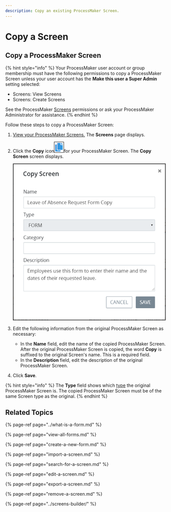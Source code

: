 ```yaml
---
description: Copy an existing ProcessMaker Screen.
---
```


# Copy a Screen

## Copy a ProcessMaker Screen

{% hint style="info" %}
Your ProcessMaker user account or group membership must have the following permissions to copy a ProcessMaker Screen unless your user account has the **Make this user a Super Admin** setting selected:

* Screens: View Screens
* Screens: Create Screens

See the ProcessMaker [Screens](../../../processmaker-administration/permission-descriptions-for-users-and-groups.md#screens) permissions or ask your ProcessMaker Administrator for assistance.
{% endhint %}

Follow these steps to copy a ProcessMaker Screen:

1. [View your ProcessMaker Screens.](view-all-forms.md) The **Screens** page displays.
2. Click the **Copy** icon![](../../../.gitbook/assets/duplicate-script-processes.png)for your ProcessMaker Screen. The **Copy Screen** screen displays.  

   ![](../../../.gitbook/assets/duplicate-screen-screen-processes.png)

3. Edit the following information from the original ProcessMaker Screen as necessary:
   * In the **Name** field, edit the name of the copied ProcessMaker Screen. After the original ProcessMaker Screen is copied, the word **Copy** is suffixed to the original Screen's name. This is a required field.
   * In the **Description** field, edit the description of the original ProcessMaker Screen.
4. Click **Save**.

{% hint style="info" %}
The **Type** field shows which [type](../screens-builder/types-for-screens.md) the original ProcessMaker Screen is. The copied ProcessMaker Screen must be of the same Screen type as the original.
{% endhint %}

## Related Topics

{% page-ref page="../what-is-a-form.md" %}

{% page-ref page="view-all-forms.md" %}

{% page-ref page="create-a-new-form.md" %}

{% page-ref page="import-a-screen.md" %}

{% page-ref page="search-for-a-screen.md" %}

{% page-ref page="edit-a-screen.md" %}

{% page-ref page="export-a-screen.md" %}

{% page-ref page="remove-a-screen.md" %}

{% page-ref page="../screens-builder/" %}

